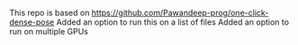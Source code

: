 This repo is based on
https://github.com/Pawandeep-prog/one-click-dense-pose
Added an option to run this on a list of files
Added an option to run on multiple GPUs
